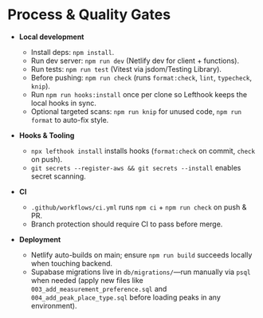 # Process & Quality Gates

- **Local development**
  - Install deps: `npm install`.
  - Run dev server: `npm run dev` (Netlify dev for client + functions).
  - Run tests: `npm run test` (Vitest via jsdom/Testing Library).
  - Before pushing: `npm run check` (runs `format:check`, `lint`, `typecheck`, `knip`).
  - Run `npm run hooks:install` once per clone so Lefthook keeps the local hooks in sync.
  - Optional targeted scans: `npm run knip` for unused code, `npm run format` to auto-fix style.

- **Hooks & Tooling**
  - `npx lefthook install` installs hooks (`format:check` on commit, `check` on push).
  - `git secrets --register-aws && git secrets --install` enables secret scanning.

- **CI**
  - `.github/workflows/ci.yml` runs `npm ci` + `npm run check` on push & PR.
  - Branch protection should require CI to pass before merge.

- **Deployment**
  - Netlify auto-builds on main; ensure `npm run build` succeeds locally when touching backend.
  - Supabase migrations live in `db/migrations/`—run manually via `psql` when needed (apply new files like `003_add_measurement_preference.sql` and `004_add_peak_place_type.sql` before loading peaks in any environment).
